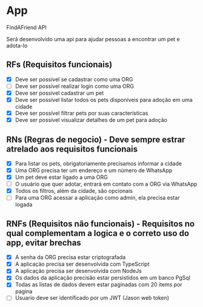 # App

FindAFriend API

Será desenvolvido uma api para ajudar pessoas a encontrar um pet e adota-lo

## RFs (Requisitos funcionais)

- [x] Deve ser possível se cadastrar como uma ORG
- [ ] Deve ser possível realizar login como uma ORG
- [x] Deve ser possível cadastrar um pet
- [x] Deve ser possível listar todos os pets disponíveis para adoção em uma cidade
- [x] Deve ser possível filtrar pets por suas características
- [x] Deve ser possível visualizar detalhes de um pet para adoção

## RNs (Regras de negocio) - Deve sempre estrar atrelado aos requisitos funcionais

- [x] Para listar os pets, obrigatoriamente precisamos informar a cidade
- [x] Uma ORG precisa ter um endereço e um número de WhatsApp
- [x] Um pet deve estar ligado a uma ORG
- [ ] O usuário que quer adotar, entrará em contato com a ORG via WhatsApp
- [x] Todos os filtros, além da cidade, são opcionais
- [ ] Para uma ORG acessar a aplicação como admin, ela precisa estar logada

## RNFs (Requisitos não funcionais) - Requisitos no qual complementam a logica e o correto uso do app, evitar brechas

- [x] A senha da ORG precisa estar criptografada
- [x] A aplicação precisa ser desenvolvida com TypeScript
- [x] A aplicação precisa ser desenvolvida com NodeJs
- [x] Os dados da aplicação precisão estar persistidos em um banco PgSql
- [x] Todas as listas de dados devem estar paginadas com 20 items por pagina
- [ ] Usuario deve ser identificado por um JWT (Jason web token)
